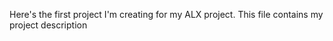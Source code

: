 Here's the first project I'm creating for my ALX project.
This file contains my project description

